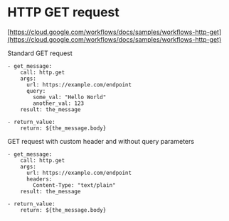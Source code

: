 # HTTP GET request

[https://cloud.google.com/workflows/docs/samples/workflows-http-get](https://cloud.google.com/workflows/docs/samples/workflows-http-get)

Standard GET request

```
- get_message:
    call: http.get
    args:
      url: https://example.com/endpoint
      query:
        some_val: "Hello World"
        another_val: 123
    result: the_message

- return_value:
    return: ${the_message.body}
```

GET request with custom header and without query parameters

```
- get_message:
    call: http.get
    args:
      url: https://example.com/endpoint
      headers:
        Content-Type: "text/plain"
    result: the_message

- return_value:
    return: ${the_message.body}
```